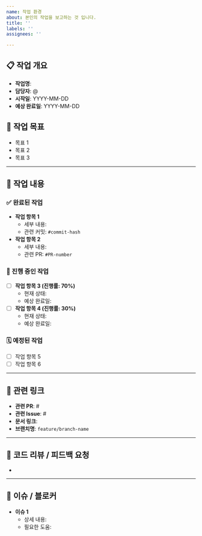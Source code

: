 ```yaml
---
name: 작업 환경
about: 본인의 작업을 보고하는 것 입니다.
title: ''
labels: ''
assignees: ''

---
```


## 📋 작업 개요
- **작업명**: 
- **담당자**: @
- **시작일**: YYYY-MM-DD
- **예상 완료일**: YYYY-MM-DD

## 🎯 작업 목표
- 목표 1
- 목표 2
- 목표 3

---

## 📝 작업 내용

### ✅ 완료된 작업
- **작업 항목 1**  
  - 세부 내용:  
  - 관련 커밋: `#commit-hash`
- **작업 항목 2**  
  - 세부 내용:  
  - 관련 PR: `#PR-number`

### 🚧 진행 중인 작업
- [ ] **작업 항목 3 (진행률: 70%)**  
  - 현재 상태:  
  - 예상 완료일:  
- [ ] **작업 항목 4 (진행률: 30%)**  
  - 현재 상태:  
  - 예상 완료일:  

### 🗓 예정된 작업
- [ ] 작업 항목 5
- [ ] 작업 항목 6

---

## 🔗 관련 링크
- **관련 PR**: #
- **관련 Issue**: #
- **문서 링크**: 
- **브랜치명**: `feature/branch-name`

---

## 💬 코드 리뷰 / 피드백 요청
<!-- 특별히 리뷰가 필요한 부분이나 의견을 구하고 싶은 내용을 작성해주세요 -->
- 

---

## 🚨 이슈 / 블로커
- **이슈 1**  
  - 상세 내용:  
  - 필요한 도움:
